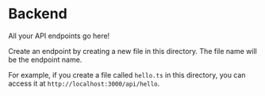 # Backend

All your API endpoints go here!

Create an endpoint by creating a new file in this directory. The file name will be the endpoint name.

For example, if you create a file called `hello.ts` in this directory, you can access it at `http://localhost:3000/api/hello`.
